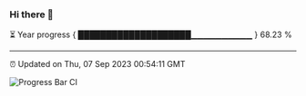 ### Hi there 👋

⏳ Year progress { ████████████████████▁▁▁▁▁▁▁▁▁▁ } 68.23 %

---

⏰ Updated on Thu, 07 Sep 2023 00:54:11 GMT

![Progress Bar CI](https://github.com/JuvenileQ/Progress-Bar-CI/workflows/main/badge.svg)
